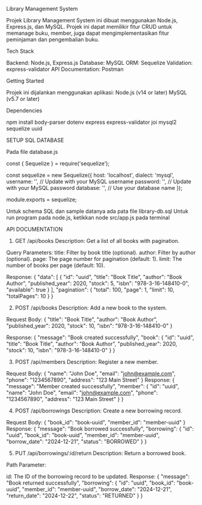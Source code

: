 Library Management System


Projek Library Management System ini dibuat menggunakan Node.js, Express.js, dan MySQL.
Projek ini dapat memilikir fitur CRUD untuk memanage buku, member, juga dapat mengimplementasikan fitur peminjaman dan pengembalian buku.


Tech Stack


Backend: Node.js, Express.js
Database: MySQL
ORM: Sequelize
Validation: express-validator
API Documentation: Postman


Getting Started


Projek ini dijalankan menggunakan aplikasi:
Node.js (v14 or later)
MySQL (v5.7 or later)


Dependencies


npm install body-parser dotenv express express-validator joi mysql2 sequelize uuid


SETUP SQL DATABASE


Pada file database.js

const { Sequelize } = require('sequelize');

const sequelize = new Sequelize({
  host: 'localhost',
  dialect: 'mysql',
  username: '', // Update with your MySQL username
  password: '', // Update with your MySQL password
  database: '', // Use your database name
});

module.exports = sequelize;

Untuk schema SQL dan sample datanya ada pata file library-db.sql
Untuk run program pada node.js, ketikkan node src/app.js pada terminal


API DOCUMENTATION

1. GET /api/books
Description: Get a list of all books with pagination.

Query Parameters:
title: Filter by book title (optional).
author: Filter by author (optional).
page: The page number for pagination (default: 1).
limit: The number of books per page (default: 10).

Response:
{
  "data": [
    {
      "id": "uuid",
      "title": "Book Title",
      "author": "Book Author",
      "published_year": 2020,
      "stock": 5,
      "isbn": "978-3-16-148410-0",
      "available": true
    }
  ],
  "pagination": {
    "total": 100,
    "page": 1,
    "limit": 10,
    "totalPages": 10
  }
}

2. POST /api/books
Description: Add a new book to the system.

Request Body:
{
  "title": "Book Title",
  "author": "Book Author",
  "published_year": 2020,
  "stock": 10,
  "isbn": "978-3-16-148410-0"
}

Response:
{
  "message": "Book created successfully",
  "book": {
    "id": "uuid",
    "title": "Book Title",
    "author": "Book Author",
    "published_year": 2020,
    "stock": 10,
    "isbn": "978-3-16-148410-0"
  }
}

3. POST /api/members
Description: Register a new member.

Request Body:
{
  "name": "John Doe",
  "email": "john@example.com",
  "phone": "1234567890",
  "address": "123 Main Street"
}
Response:
{
  "message": "Member created successfully",
  "member": {
    "id": "uuid",
    "name": "John Doe",
    "email": "john@example.com",
    "phone": "1234567890",
    "address": "123 Main Street"
  }
}

4. POST /api/borrowings
Description: Create a new borrowing record.

Request Body:
{
  "book_id": "book-uuid",
  "member_id": "member-uuid"
}
Response:
{
  "message": "Book borrowed successfully",
  "borrowing": {
    "id": "uuid",
    "book_id": "book-uuid",
    "member_id": "member-uuid",
    "borrow_date": "2024-12-21",
    "status": "BORROWED"
  }
}

5. PUT /api/borrowings/:id/return
Description: Return a borrowed book.

Path Parameter:

id: The ID of the borrowing record to be updated.
Response:
{
  "message": "Book returned successfully",
  "borrowing": {
    "id": "uuid",
    "book_id": "book-uuid",
    "member_id": "member-uuid",
    "borrow_date": "2024-12-21",
    "return_date": "2024-12-22",
    "status": "RETURNED"
  }
}
